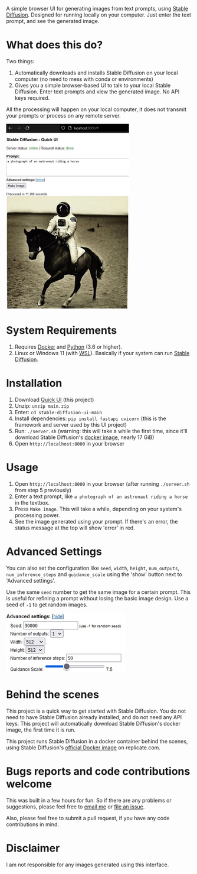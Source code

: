 A simple browser UI for generating images from text prompts, using [Stable Diffusion](https://replicate.com/stability-ai/stable-diffusion). Designed for running locally on your computer. Just enter the text prompt, and see the generated image.

# What does this do?
Two things:
1. Automatically downloads and installs Stable Diffusion on your local computer (no need to mess with conda or environments)
2. Gives you a simple browser-based UI to talk to your local Stable Diffusion. Enter text prompts and view the generated image. No API keys required.

All the processing will happen on your local computer, it does not transmit your prompts or process on any remote server.

![Screenshot of tool](shot-v1.jpg?raw=true)

# System Requirements
1. Requires [Docker](https://docs.docker.com/engine/install/) and [Python](https://www.python.org/downloads/) (3.6 or higher).
2. Linux or Windows 11 (with [WSL](https://docs.microsoft.com/en-us/windows/wsl/install)). Basically if your system can run [Stable Diffusion](https://replicate.com/stability-ai/stable-diffusion).

# Installation
1. Download [Quick UI](https://github.com/cmdr2/stable-diffusion-ui/archive/refs/heads/main.zip) (this project)
2. Unzip: `unzip main.zip`
3. Enter: `cd stable-diffusion-ui-main`
4. Install dependencies: `pip install fastapi uvicorn` (this is the framework and server used by this UI project)
5. Run: `./server.sh` (warning: this will take a while the first time, since it'll download Stable Diffusion's [docker image](https://replicate.com/stability-ai/stable-diffusion), nearly 17 GiB)
6. Open `http://localhost:8000` in your browser

# Usage
1. Open `http://localhost:8000` in your browser (after running `./server.sh` from step 5 previously)
2. Enter a text prompt, like `a photograph of an astronaut riding a horse` in the textbox.
3. Press `Make Image`. This will take a while, depending on your system's processing power.
4. See the image generated using your prompt. If there's an error, the status message at the top will show 'error' in red.

# Advanced Settings
You can also set the configuration like `seed`, `width`, `height`, `num_outputs`, `num_inference_steps` and `guidance_scale` using the 'show' button next to 'Advanced settings'.

Use the same `seed` number to get the same image for a certain prompt. This is useful for refining a prompt without losing the basic image design. Use a seed of `-1` to get random images.

![Screenshot of advanced settings](config-v1.jpg?raw=true)

# Behind the scenes
This project is a quick way to get started with Stable Diffusion. You do not need to have Stable Diffusion already installed, and do not need any API keys. This project will automatically download Stable Diffusion's docker image, the first time it is run.

This project runs Stable Diffusion in a docker container behind the scenes, using Stable Diffusion's [official Docker image](https://replicate.com/stability-ai/stable-diffusion) on replicate.com.

# Bugs reports and code contributions welcome
This was built in a few hours for fun. So if there are any problems or suggestions, please feel free to [email me](mailto:sd@cmdr2.org) or [file an issue](https://github.com/cmdr2/stable-diffusion-ui/issues).

Also, please feel free to submit a pull request, if you have any code contributions in mind.

# Disclaimer
I am not responsible for any images generated using this interface.